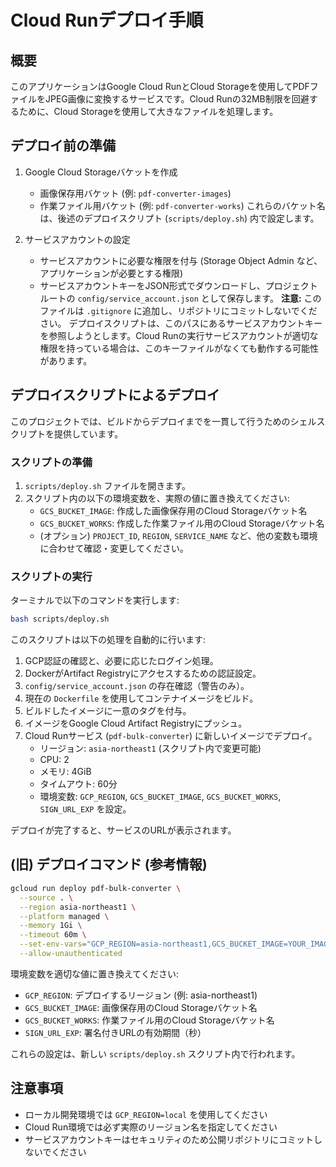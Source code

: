 # Cloud Runデプロイ手順

## 概要
このアプリケーションはGoogle Cloud RunとCloud Storageを使用してPDFファイルをJPEG画像に変換するサービスです。Cloud Runの32MB制限を回避するために、Cloud Storageを使用して大きなファイルを処理します。

## デプロイ前の準備

1. Google Cloud Storageバケットを作成
   - 画像保存用バケット (例: `pdf-converter-images`)
   - 作業ファイル用バケット (例: `pdf-converter-works`)
   これらのバケット名は、後述のデプロイスクリプト (`scripts/deploy.sh`) 内で設定します。

2. サービスアカウントの設定
   - サービスアカウントに必要な権限を付与 (Storage Object Admin など、アプリケーションが必要とする権限)
   - サービスアカウントキーをJSON形式でダウンロードし、プロジェクトルートの `config/service_account.json` として保存します。
     **注意:** このファイルは `.gitignore` に追加し、リポジトリにコミットしないでください。
     デプロイスクリプトは、このパスにあるサービスアカウントキーを参照しようとします。Cloud Runの実行サービスアカウントが適切な権限を持っている場合は、このキーファイルがなくても動作する可能性があります。

## デプロイスクリプトによるデプロイ

このプロジェクトでは、ビルドからデプロイまでを一貫して行うためのシェルスクリプトを提供しています。

### スクリプトの準備

1.  `scripts/deploy.sh` ファイルを開きます。
2.  スクリプト内の以下の環境変数を、実際の値に置き換えてください:
    *   `GCS_BUCKET_IMAGE`: 作成した画像保存用のCloud Storageバケット名
    *   `GCS_BUCKET_WORKS`: 作成した作業ファイル用のCloud Storageバケット名
    *   (オプション) `PROJECT_ID`, `REGION`, `SERVICE_NAME` など、他の変数も環境に合わせて確認・変更してください。

### スクリプトの実行

ターミナルで以下のコマンドを実行します:

```bash
bash scripts/deploy.sh
```

このスクリプトは以下の処理を自動的に行います:
1.  GCP認証の確認と、必要に応じたログイン処理。
2.  DockerがArtifact Registryにアクセスするための認証設定。
3.  `config/service_account.json` の存在確認（警告のみ）。
4.  現在の `Dockerfile` を使用してコンテナイメージをビルド。
5.  ビルドしたイメージに一意のタグを付与。
6.  イメージをGoogle Cloud Artifact Registryにプッシュ。
7.  Cloud Runサービス (`pdf-bulk-converter`) に新しいイメージでデプロイ。
    - リージョン: `asia-northeast1` (スクリプト内で変更可能)
    - CPU: 2
    - メモリ: 4GiB
    - タイムアウト: 60分
    - 環境変数: `GCP_REGION`, `GCS_BUCKET_IMAGE`, `GCS_BUCKET_WORKS`, `SIGN_URL_EXP` を設定。

デプロイが完了すると、サービスのURLが表示されます。

## (旧) デプロイコマンド (参考情報)

```bash
gcloud run deploy pdf-bulk-converter \
  --source . \
  --region asia-northeast1 \
  --platform managed \
  --memory 1Gi \
  --timeout 60m \
  --set-env-vars="GCP_REGION=asia-northeast1,GCS_BUCKET_IMAGE=YOUR_IMAGE_BUCKET_NAME,GCS_BUCKET_WORKS=YOUR_WORKS_BUCKET_NAME,SIGN_URL_EXP=3600" \
  --allow-unauthenticated
```

環境変数を適切な値に置き換えてください:
- `GCP_REGION`: デプロイするリージョン (例: asia-northeast1)
- `GCS_BUCKET_IMAGE`: 画像保存用のCloud Storageバケット名
- `GCS_BUCKET_WORKS`: 作業ファイル用のCloud Storageバケット名
- `SIGN_URL_EXP`: 署名付きURLの有効期間（秒）

これらの設定は、新しい `scripts/deploy.sh` スクリプト内で行われます。

## 注意事項

- ローカル開発環境では `GCP_REGION=local` を使用してください
- Cloud Run環境では必ず実際のリージョン名を指定してください
- サービスアカウントキーはセキュリティのため公開リポジトリにコミットしないでください
